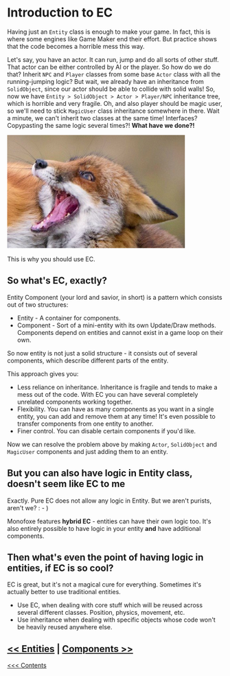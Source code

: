 # Introduction to EC

Having just an `Entity` class is enough to make your game. In fact, this is where some engines like Game Maker end their effort. But practice shows that the code becomes a horrible mess this way. 

Let's say, you have an actor. It can run, jump and do all sorts of other stuff. That actor can be either controlled by AI or the player. So how do we do that? Inherit `NPC` and `Player` classes from some base `Actor` class with all the running-jumping logic? But wait, we already have an inheritance from `SolidObject`, since our actor should be able to collide with solid walls! So, now we have `Entity > SolidObject > Actor > Player/NPC` inheritance tree, which is horrible and very fragile. Oh, and also player should be magic user, so we'll need to stick `MagicUser` class inheritance somewhere in there. Wait a minute, we can't inherit two classes at the same time! Interfaces? Copypasting the same logic several times?! **What have we done?!**

![oh no](FoxeScared.png)



This is why you should use EC.



## So what's EC, exactly?

Entity Component (your lord and savior, in short) is a pattern which consists out of two structures:

- Entity - A container for components. 
- Component - Sort of a mini-entity with its own Update/Draw methods. Components depend on entities and cannot exist in a game loop on their own.

So now entity is not just a solid structure - it consists out of several components, which describe different parts of the entity. 

This approach gives you:

- Less reliance on inheritance. Inheritance is fragile and tends to make a mess out of the code. With EC you can have several completely unrelated components working together.
- Flexibility. You can have as many components as you want in a single entity, you can add and remove them at any time! It's even possible to transfer components from one entity to another.
- Finer control. You can disable certain components if you'd like.

Now we can resolve the problem above by making `Actor`, `SolidObject` and `MagicUser` components and just adding them to an entity.



## But you can also have logic in Entity class, doesn't seem like EC to me   

Exactly. Pure EC does not allow any logic in Entity. But we aren't purists, aren't we? : - )

Monofoxe features **hybrid EC** - entities can have their own logic too. It's also entirely possible to have logic in your entity **and** have additional components.



## Then what's even the point of having logic in entities, if EC is so cool?

EC is great, but it's not a magical cure for everything. Sometimes it's actually better to use traditional entities.

- Use EC, when dealing with core stuff which will be reused across several different classes. Position, physics, movement, etc.
- Use inheritance when dealing with specific objects whose code won't be heavily reused anywhere else.



## [<< Entities](Entities.md)	|	[Components >>](Components.md)

[<<< Contents](../Contents.md)


